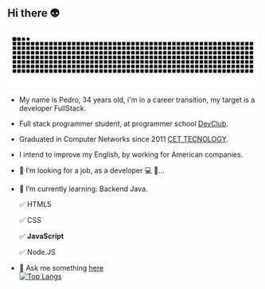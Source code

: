 ## Hi there :alien:
<!--snake animation-->
![snake gif](https://github.com/devpedroferreira/devpedroferreira/blob/output/github-contribution-grid-snake-dark.svg)
-  My name is Pedro, 34 years old, i'm in a career transition, my target is a developer FullStack.

-  Full stack programmer student, at programmer school [DevClub](https://www.linkedin.com/school/dev-club-devs).

- Graduated in Computer Networks since 2011 [CET TECNOLOGY](https://cet.edu.br/).

- I intend to improve my English, by working for American companies.

- 🔭 I’m looking for a job, as a developer 💻 💾...
- 🌱 I’m currently learning: Backend Java.

  <p>✅ HTML5</p>
  <p>✅ CSS </p>
  <p>✅ <b>JavaScript</b> </p>
  <p>✅ Node.JS </p>
- 💬 Ask me something [here](https://www.linkedin.com/in/devpedroferreira/)  
[![Top Langs](https://github-readme-stats.vercel.app/api/top-langs/?username=devpedroferreira&langs_count=8)](https://github.com/devpedroferreira/github-readme-stats)





